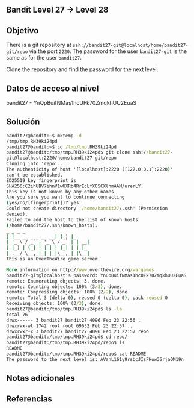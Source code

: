 ## Bandit Level 27 → Level 28
## Objetivo
There is a git repository at `ssh://bandit27-git@localhost/home/bandit27-git/repo` via the port `2220`. The password for the user `bandit27-git` is the same as for the user `bandit27`.

Clone the repository and find the password for the next level.
## Datos de acceso al nivel
bandit27 - YnQpBuifNMas1hcUFk70ZmqkhUU2EuaS
## Solución
```cmd
bandit27@bandit:~$ mktemp -d
/tmp/tmp.RH39ki24pd
bandit27@bandit:~$ cd /tmp/tmp.RH39ki24pd
bandit27@bandit:/tmp/tmp.RH39ki24pd$ git clone ssh://bandit27-
git@localhost:2220/home/bandit27-git/repo
Cloning into 'repo'...
The authenticity of host '[localhost]:2220 ([127.0.0.1]:2220)'
can't be established.
ED25519 key fingerprint is
SHA256:C2ihUBV7ihnV1wUXRb4RrEcLfXC5CXlhmAAM/urerLY.
This key is not known by any other names
Are you sure you want to continue connecting
(yes/no/[fingerprint])? yes
Could not create directory '/home/bandit27/.ssh' (Permission
denied).
Failed to add the host to the list of known hosts
(/home/bandit27/.ssh/known_hosts).
_ _ _ _
| |__ __ _ _ __ __| (_) |_
| '_ \ / _` | '_ \ / _` | | __|
| |_) | (_| | | | | (_| | | |_
|_.__/ \__,_|_| |_|\__,_|_|\__|
This is an OverTheWire game server.

More information on http://www.overthewire.org/wargames
bandit27-git@localhost's password: YnQpBuifNMas1hcUFk70ZmqkhUU2EuaS
remote: Enumerating objects: 3, done.
remote: Counting objects: 100% (3/3), done.
remote: Compressing objects: 100% (2/2), done.
remote: Total 3 (delta 0), reused 0 (delta 0), pack-reused 0
Receiving objects: 100% (3/3), done.
bandit27@bandit:/tmp/tmp.RH39ki24pd$ ls -la
total 76
drwx------ 3 bandit27 bandit27 4096 Feb 23 22:56 .
drwxrwx-wt 1742 root root 69632 Feb 23 22:57 ..
drwxrwxr-x 3 bandit27 bandit27 4096 Feb 23 22:57 repo
bandit27@bandit:/tmp/tmp.RH39ki24pd$ cd repo/
bandit27@bandit:/tmp/tmp.RH39ki24pd/repo$ ls
README
bandit27@bandit:/tmp/tmp.RH39ki24pd/repo$ cat README
The password to the next level is: AVanL161y9rsbcJIsFHuw35rjaOM19n
```
## Notas adicionales
## Referencias
